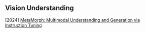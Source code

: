 ## Vision Understanding

[2024] [MetaMorph: Multimodal Understanding and Generation via Instruction Tuning](https://arxiv.org/abs/2412.14164)
